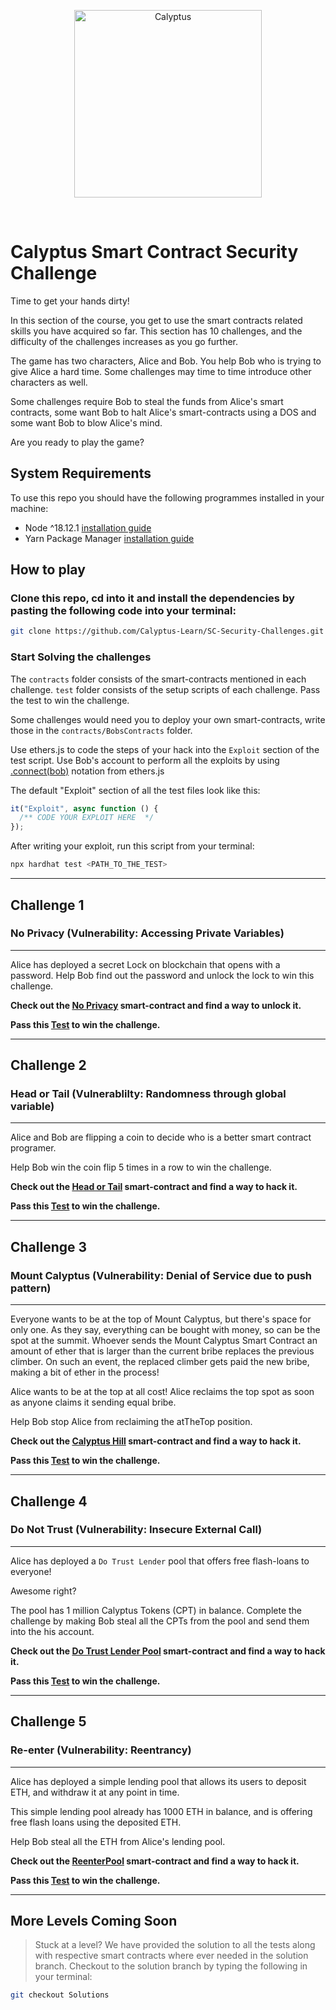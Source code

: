 <p align="center">
  <img src="https://calyptus.co/wp-content/uploads/logo.svg" width="300" title="Calyptus" >
</p>
<br />

# Calyptus Smart Contract Security Challenge



Time to get your hands dirty!

In this section of the course, you get to use the smart contracts related skills you have acquired so far. This section has 10 challenges, and the difficulty of the challenges increases as you go further.

The game has two characters, Alice and Bob. You help Bob who is trying to give Alice a hard time. Some challenges may time to time introduce other characters as well.

Some challenges require Bob to steal the funds from Alice's smart contracts, some want Bob to halt Alice's smart-contracts using a DOS and some want Bob to blow Alice's mind.

Are you ready to play the game?

## System Requirements

To use this repo you should have the following programmes installed in your machine:

- Node ^18.12.1 [installation guide](https://nodejs.dev/en/learn/how-to-install-nodejs/)
- Yarn Package Manager [installation guide](https://classic.yarnpkg.com/lang/en/docs/install)

## How to play

### Clone this repo, cd into it and install the dependencies by pasting the following code into your terminal:

```bash
git clone https://github.com/Calyptus-Learn/SC-Security-Challenges.git && cd SC-Security-Challenges && yarn install
```

### Start Solving the challenges

The `contracts` folder consists of the smart-contracts mentioned in each challenge. `test` folder consists of the setup scripts of each challenge. Pass the test to win the challenge.

Some challenges would need you to deploy your own smart-contracts, write those in the `contracts/BobsContracts` folder.

Use ethers.js to code the steps of your hack into the `Exploit` section of the test script. Use Bob's account to perform all the exploits by using [.connect(bob)](https://docs.ethers.io/v5/single-page/#/v5/api/contract/contract/-%23-Contract-connect) notation from ethers.js

The default "Exploit" section of all the test files look like this:

```js
it("Exploit", async function () {
  /** CODE YOUR EXPLOIT HERE  */
});
```

After writing your exploit, run this script from your terminal:

```bash
npx hardhat test <PATH_TO_THE_TEST>
```

---

## Challenge 1

### No Privacy (Vulnerability: Accessing Private Variables)

---

Alice has deployed a secret Lock on blockchain that opens with a password. Help Bob find out the password and unlock the lock to win this challenge.

**Check out the [No Privacy](contracts/NoPrivacy/AlicesLock.sol) smart-contract and find a way to unlock it.**

**Pass this [Test](test/no-privacy.js) to win the challenge.**

---

## Challenge 2

### Head or Tail (Vulnerablilty: Randomness through global variable)

---

Alice and Bob are flipping a coin to decide who is a better smart contract programer.

Help Bob win the coin flip 5 times in a row to win the challenge.

**Check out the [Head or Tail](contracts/HeadOrTale/HeadOrTail.sol) smart-contract and find a way to hack it.**

**Pass this [Test](test/head-or-tail.js) to win the challenge.**

---

## Challenge 3

### Mount Calyptus (Vulnerability: Denial of Service due to push pattern)

---

Everyone wants to be at the top of Mount Calyptus, but there's space for only one. As they say, everything can be bought with money, so can be the spot at the summit. Whoever sends the Mount Calyptus Smart Contract an amount of ether that is larger than the current bribe replaces the previous climber. On such an event, the replaced climber gets paid the new bribe, making a bit of ether in the process!

Alice wants to be at the top at all cost! Alice reclaims the top spot as soon as anyone claims it sending equal bribe.

Help Bob stop Alice from reclaiming the atTheTop position.

**Check out the [Calyptus Hill](contracts/CalyptusHill/CalyptusHill.sol) smart-contract and find a way to hack it.**

**Pass this [Test](test/calyptus-hill.js) to win the challenge.**

---

## Challenge 4

### Do Not Trust (Vulnerability: Insecure External Call)

---

Alice has deployed a `Do Trust Lender` pool that offers free flash-loans to everyone!

Awesome right?

The pool has 1 million Calyptus Tokens (CPT) in balance. Complete the challenge by making Bob steal all the CPTs from the pool and send them into the his account.

**Check out the [Do Trust Lender Pool](contracts/DoNotTrust/DoTrustLender.sol) smart-contract and find a way to hack it.**

**Pass this [Test](test/do-not-trust.js) to win the challenge.**

---

## Challenge 5

### Re-enter (Vulnerability: Reentrancy)

---

Alice has deployed a simple lending pool that allows its users to deposit ETH, and withdraw it at any point in time.

This simple lending pool already has 1000 ETH in balance, and is offering free flash loans using the deposited ETH.

Help Bob steal all the ETH from Alice's lending pool.

**Check out the [ReenterPool](contracts/Reenter/Reenter.sol) smart-contract and find a way to hack it.**

**Pass this [Test](test/reenter.js) to win the challenge.**

---

## More Levels Coming Soon

> Stuck at a level? We have provided the solution to all the tests along with respective smart contracts where ever needed in the solution branch. Checkout to the solution branch by typing the following in your terminal:

```bash
git checkout Solutions
```
